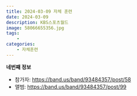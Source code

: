 ```yaml
---
title: 2024-03-09 자체 훈련
date: 2024-03-09
description: KBS스포츠월드
image: 58066655356.jpg
tags:
    - 
categories:
    - 자체훈련
---
```


**네번째 정보**

- 참가자: https://band.us/band/93484357/post/58
- 앨범: https://band.us/band/93484357/post/99
